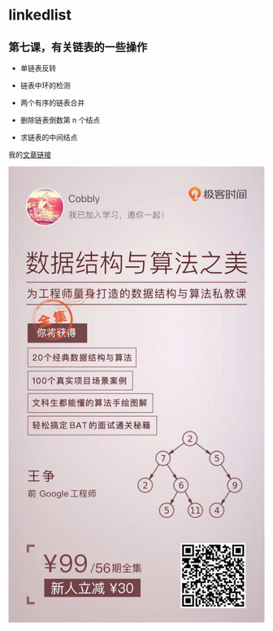 # linkedlist

## 第七课，有关链表的一些操作 ## 

* 单链表反转

* 链表中环的检测

* 两个有序的链表合并

* 删除链表倒数第 n 个结点

* 求链表的中间结点

我的[文章链接](https://476139183.github.io)

![11111](/Images/WechatCode.png)
